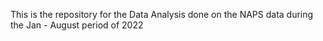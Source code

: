 This is the repository for the Data Analysis done on the NAPS data during the Jan - August period of 2022 
